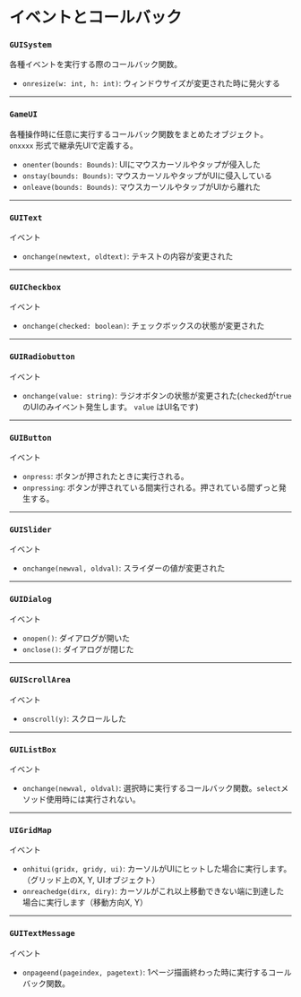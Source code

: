 # イベントとコールバック

### `GUISystem`
各種イベントを実行する際のコールバック関数。

* `onresize(w: int, h: int)`: ウィンドウサイズが変更された時に発火する

---
### `GameUI`
各種操作時に任意に実行するコールバック関数をまとめたオブジェクト。`onxxxx` 形式で継承先UIで定義する。

* `onenter(bounds: Bounds)`: UIにマウスカーソルやタップが侵入した
* `onstay(bounds: Bounds)`: マウスカーソルやタップがUIに侵入している
* `onleave(bounds: Bounds)`: マウスカーソルやタップがUIから離れた

---
### `GUIText`
イベント

* `onchange(newtext, oldtext)`: テキストの内容が変更された

---
### `GUICheckbox`
イベント

* `onchange(checked: boolean)`: チェックボックスの状態が変更された

---
### `GUIRadiobutton`
イベント

* `onchange(value: string)`: ラジオボタンの状態が変更された(`checked`が`true`のUIのみイベント発生します。 `value` はUI名です)

---
### `GUIButton`
イベント

* `onpress`: ボタンが押されたときに実行される。
* `onpressing`: ボタンが押されている間実行される。押されている間ずっと発生する。

---
### `GUISlider`
イベント

* `onchange(newval, oldval)`: スライダーの値が変更された

---
### `GUIDialog`
イベント

* `onopen()`: ダイアログが開いた
* `onclose()`: ダイアログが閉じた

---
### `GUIScrollArea`
イベント

* `onscroll(y)`: スクロールした

---
### `GUIListBox`
イベント

* `onchange(newval, oldval)`: 選択時に実行するコールバック関数。`select`メソッド使用時には実行されない。

---
### `UIGridMap`
イベント

* `onhitui(gridx, gridy, ui)`: カーソルがUIにヒットした場合に実行します。（グリッド上のX, Y, UIオブジェクト）
* `onreachedge(dirx, diry)`: カーソルがこれ以上移動できない端に到達した場合に実行します（移動方向X, Y）

---
### `GUITextMessage`
イベント

* `onpageend(pageindex, pagetext)`: 1ページ描画終わった時に実行するコールバック関数。
